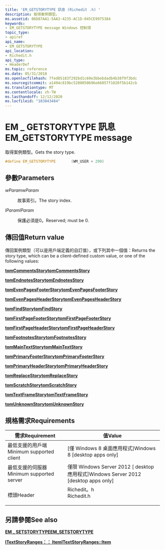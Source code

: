 ```yaml
---
title: 'EM_GETSTORYTYPE 訊息 (Richedit .h) '
description: 取得案例類型。
ms.assetid: 06D87AA1-5AA3-4235-AC1D-045CE9975384
keywords:
- EM_GETSTORYTYPE message Windows 控制項
topic_type:
- apiref
api_name:
- EM_GETSTORYTYPE
api_location:
- Richedit.h
api_type:
- HeaderDef
ms.topic: reference
ms.date: 05/31/2018
ms.openlocfilehash: 7fed85183f292bd1c69e3bbebdadb4b38f9f3bdc
ms.sourcegitcommit: a1494c819bc5200050696e66057f1020f5b142cb
ms.translationtype: MT
ms.contentlocale: zh-TW
ms.lasthandoff: 12/12/2020
ms.locfileid: "103843484"
---
```

# <a name="em_getstorytype-message"></a><span data-ttu-id="828c2-104">EM \_ GETSTORYTYPE 訊息</span><span class="sxs-lookup"><span data-stu-id="828c2-104">EM\_GETSTORYTYPE message</span></span>

<span data-ttu-id="828c2-105">取得案例類型。</span><span class="sxs-lookup"><span data-stu-id="828c2-105">Gets the story type.</span></span>


```C++
#define EM_GETSTORYTYPE       (WM_USER + 290)
```



## <a name="parameters"></a><span data-ttu-id="828c2-106">參數</span><span class="sxs-lookup"><span data-stu-id="828c2-106">Parameters</span></span>

<dl> <dt>

<span data-ttu-id="828c2-107">*wParam*</span><span class="sxs-lookup"><span data-stu-id="828c2-107">*wParam*</span></span> 
</dt> <dd>

<span data-ttu-id="828c2-108">故事索引。</span><span class="sxs-lookup"><span data-stu-id="828c2-108">The story index.</span></span>

</dd> <dt>

<span data-ttu-id="828c2-109">*lParam*</span><span class="sxs-lookup"><span data-stu-id="828c2-109">*lParam*</span></span> 
</dt> <dd>

<span data-ttu-id="828c2-110">保護必須是0。</span><span class="sxs-lookup"><span data-stu-id="828c2-110">Reserved; must be 0.</span></span>

</dd> </dl>

## <a name="return-value"></a><span data-ttu-id="828c2-111">傳回值</span><span class="sxs-lookup"><span data-stu-id="828c2-111">Return value</span></span>

<span data-ttu-id="828c2-112">傳回案例類型（可以是用戶端定義的自訂值），或下列其中一個值：</span><span class="sxs-lookup"><span data-stu-id="828c2-112">Returns the story type, which can be a client-defined custom value, or one of the following values:</span></span>

<dl> <dt>

<span data-ttu-id="828c2-113">**[**tomCommentsStory**](/windows/win32/api/tom/ne-tom-tomconstants)**</span><span class="sxs-lookup"><span data-stu-id="828c2-113">**[**tomCommentsStory**](/windows/win32/api/tom/ne-tom-tomconstants)**</span></span>
</dt> <dt>

<span data-ttu-id="828c2-114">**[**tomEndnotesStory**](/windows/win32/api/tom/ne-tom-tomconstants)**</span><span class="sxs-lookup"><span data-stu-id="828c2-114">**[**tomEndnotesStory**](/windows/win32/api/tom/ne-tom-tomconstants)**</span></span>
</dt> <dt>

<span data-ttu-id="828c2-115">**[**tomEvenPagesFooterStory**](/windows/win32/api/tom/ne-tom-tomconstants)**</span><span class="sxs-lookup"><span data-stu-id="828c2-115">**[**tomEvenPagesFooterStory**](/windows/win32/api/tom/ne-tom-tomconstants)**</span></span>
</dt> <dt>

<span data-ttu-id="828c2-116">**[**tomEvenPagesHeaderStory**](/windows/win32/api/tom/ne-tom-tomconstants)**</span><span class="sxs-lookup"><span data-stu-id="828c2-116">**[**tomEvenPagesHeaderStory**](/windows/win32/api/tom/ne-tom-tomconstants)**</span></span>
</dt> <dt>

<span data-ttu-id="828c2-117">**[**tomFindStory**](/windows/win32/api/tom/ne-tom-tomconstants)**</span><span class="sxs-lookup"><span data-stu-id="828c2-117">**[**tomFindStory**](/windows/win32/api/tom/ne-tom-tomconstants)**</span></span>
</dt> <dt>

<span data-ttu-id="828c2-118">**[**tomFirstPageFooterStory**](/windows/win32/api/tom/ne-tom-tomconstants)**</span><span class="sxs-lookup"><span data-stu-id="828c2-118">**[**tomFirstPageFooterStory**](/windows/win32/api/tom/ne-tom-tomconstants)**</span></span>
</dt> <dt>

<span data-ttu-id="828c2-119">**[**tomFirstPageHeaderStory**](/windows/win32/api/tom/ne-tom-tomconstants)**</span><span class="sxs-lookup"><span data-stu-id="828c2-119">**[**tomFirstPageHeaderStory**](/windows/win32/api/tom/ne-tom-tomconstants)**</span></span>
</dt> <dt>

<span data-ttu-id="828c2-120">**[**tomFootnotesStory**](/windows/win32/api/tom/ne-tom-tomconstants)**</span><span class="sxs-lookup"><span data-stu-id="828c2-120">**[**tomFootnotesStory**](/windows/win32/api/tom/ne-tom-tomconstants)**</span></span>
</dt> <dt>

<span data-ttu-id="828c2-121">**[**tomMainTextStory**](/windows/win32/api/tom/ne-tom-tomconstants)**</span><span class="sxs-lookup"><span data-stu-id="828c2-121">**[**tomMainTextStory**](/windows/win32/api/tom/ne-tom-tomconstants)**</span></span>
</dt> <dt>

<span data-ttu-id="828c2-122">**[**tomPrimaryFooterStory**](/windows/win32/api/tom/ne-tom-tomconstants)**</span><span class="sxs-lookup"><span data-stu-id="828c2-122">**[**tomPrimaryFooterStory**](/windows/win32/api/tom/ne-tom-tomconstants)**</span></span>
</dt> <dt>

<span data-ttu-id="828c2-123">**[**tomPrimaryHeaderStory**](/windows/win32/api/tom/ne-tom-tomconstants)**</span><span class="sxs-lookup"><span data-stu-id="828c2-123">**[**tomPrimaryHeaderStory**](/windows/win32/api/tom/ne-tom-tomconstants)**</span></span>
</dt> <dt>

<span data-ttu-id="828c2-124">**[**tomReplaceStory**](/windows/win32/api/tom/ne-tom-tomconstants)**</span><span class="sxs-lookup"><span data-stu-id="828c2-124">**[**tomReplaceStory**](/windows/win32/api/tom/ne-tom-tomconstants)**</span></span>
</dt> <dt>

<span data-ttu-id="828c2-125">**[**tomScratchStory**](/windows/win32/api/tom/ne-tom-tomconstants)**</span><span class="sxs-lookup"><span data-stu-id="828c2-125">**[**tomScratchStory**](/windows/win32/api/tom/ne-tom-tomconstants)**</span></span>
</dt> <dt>

<span data-ttu-id="828c2-126">**[**tomTextFrameStory**](/windows/win32/api/tom/ne-tom-tomconstants)**</span><span class="sxs-lookup"><span data-stu-id="828c2-126">**[**tomTextFrameStory**](/windows/win32/api/tom/ne-tom-tomconstants)**</span></span>
</dt> <dt>

<span data-ttu-id="828c2-127">**[**tomUnknownStory**](/windows/win32/api/tom/ne-tom-tomconstants)**</span><span class="sxs-lookup"><span data-stu-id="828c2-127">**[**tomUnknownStory**](/windows/win32/api/tom/ne-tom-tomconstants)**</span></span>
</dt> </dl>

## <a name="requirements"></a><span data-ttu-id="828c2-128">規格需求</span><span class="sxs-lookup"><span data-stu-id="828c2-128">Requirements</span></span>



| <span data-ttu-id="828c2-129">需求</span><span class="sxs-lookup"><span data-stu-id="828c2-129">Requirement</span></span> | <span data-ttu-id="828c2-130">值</span><span class="sxs-lookup"><span data-stu-id="828c2-130">Value</span></span> |
|-------------------------------------|---------------------------------------------------------------------------------------|
| <span data-ttu-id="828c2-131">最低支援的用戶端</span><span class="sxs-lookup"><span data-stu-id="828c2-131">Minimum supported client</span></span><br/> | <span data-ttu-id="828c2-132">\[僅 Windows 8 桌面應用程式\]</span><span class="sxs-lookup"><span data-stu-id="828c2-132">Windows 8 \[desktop apps only\]</span></span><br/>                                            |
| <span data-ttu-id="828c2-133">最低支援的伺服器</span><span class="sxs-lookup"><span data-stu-id="828c2-133">Minimum supported server</span></span><br/> | <span data-ttu-id="828c2-134">僅限 Windows Server 2012 \[ desktop 應用程式\]</span><span class="sxs-lookup"><span data-stu-id="828c2-134">Windows Server 2012 \[desktop apps only\]</span></span><br/>                                  |
| <span data-ttu-id="828c2-135">標頭</span><span class="sxs-lookup"><span data-stu-id="828c2-135">Header</span></span><br/>                   | <dl> <span data-ttu-id="828c2-136"><dt>Richedit。h</dt></span><span class="sxs-lookup"><span data-stu-id="828c2-136"><dt>Richedit.h</dt></span></span> </dl> |



## <a name="see-also"></a><span data-ttu-id="828c2-137">另請參閱</span><span class="sxs-lookup"><span data-stu-id="828c2-137">See also</span></span>

<dl> <dt>

[<span data-ttu-id="828c2-138">**EM \_ SETSTORYTYPE**</span><span class="sxs-lookup"><span data-stu-id="828c2-138">**EM\_SETSTORYTYPE**</span></span>](em-setstorytype.md)
</dt> <dt>

[<span data-ttu-id="828c2-139">**ITextStoryRanges：： Item**</span><span class="sxs-lookup"><span data-stu-id="828c2-139">**ITextStoryRanges::Item**</span></span>](/windows/desktop/api/Tom/nf-tom-itextstoryranges-item)
</dt> </dl>

 

 





